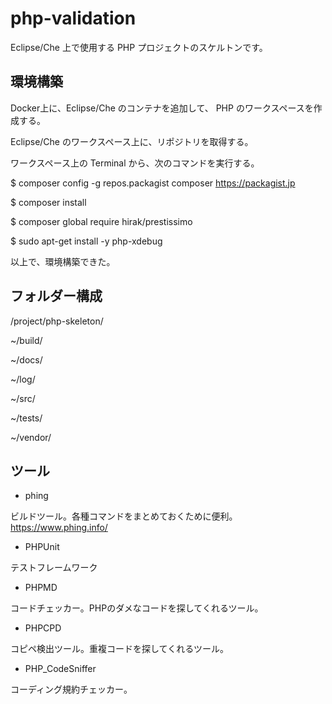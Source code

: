 # php-validation

Eclipse/Che 上で使用する PHP プロジェクトのスケルトンです。

## 環境構築

Docker上に、Eclipse/Che のコンテナを追加して、 PHP のワークスペースを作成する。

Eclipse/Che のワークスペース上に、リポジトリを取得する。

ワークスペース上の Terminal から、次のコマンドを実行する。

 $ composer config -g repos.packagist composer https://packagist.jp
 
 $ composer install
 
 $ composer global require hirak/prestissimo
 
 $ sudo apt-get install -y php-xdebug

以上で、環境構築できた。


## フォルダー構成

/project/php-skeleton/

~/build/

~/docs/

~/log/

~/src/

~/tests/

~/vendor/


## ツール

* phing

ビルドツール。各種コマンドをまとめておくために便利。
https://www.phing.info/

* PHPUnit

テストフレームワーク

* PHPMD

コードチェッカー。PHPのダメなコードを探してくれるツール。

* PHPCPD

コピペ検出ツール。重複コードを探してくれるツール。

* PHP_CodeSniffer

コーディング規約チェッカー。
 